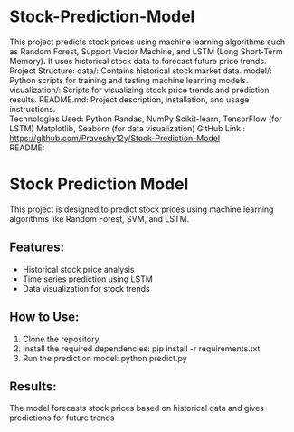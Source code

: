 # Stock-Prediction-Model                
This project predicts stock prices using machine learning algorithms such as Random Forest, Support Vector Machine, and LSTM (Long Short-Term Memory). It uses historical stock data to forecast future price trends.  
Project Structure:
data/: Contains historical stock market data.
model/: Python scripts for training and testing machine learning models.
visualization/: Scripts for visualizing stock price trends and prediction results.
README.md: Project description, installation, and usage instructions.  
Technologies Used:
Python
Pandas, NumPy
Scikit-learn, TensorFlow (for LSTM)
Matplotlib, Seaborn (for data visualization)
GitHub Link : https://github.com/Praveshy12y/Stock-Prediction-Model                         
README:
# Stock Prediction Model
This project is designed to predict stock prices using machine learning algorithms like Random Forest, SVM, and LSTM.                              
## Features:
- Historical stock price analysis
- Time series prediction using LSTM
- Data visualization for stock trends  
## How to Use:
1. Clone the repository.
2. Install the required dependencies:
pip install -r requirements.txt
3. Run the prediction model:
python predict.py                       
## Results:
The model forecasts stock prices based on historical data and gives predictions for future trends
